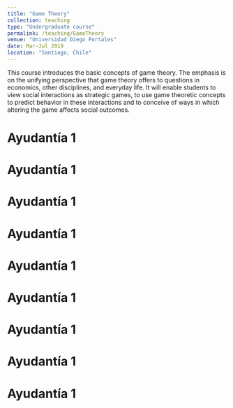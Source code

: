 ```yaml
---
title: "Game Theory"
collection: teaching
type: "Undergraduate course"
permalink: /teaching/GameTheory
venue: "Universidad Diego Portales"
date: Mar-Jul 2019
location: "Santiago, Chile"
---
```


This course introduces the basic concepts of game theory. The emphasis is on the unifying perspective that game theory offers to questions in economics, other disciplines, and everyday life. It will enable students to view social interactions as strategic games, to use game theoretic concepts
to predict behavior in these interactions and to conceive of ways in which altering the game affects
social outcomes.


Ayudantía 1
======

Ayudantía 1
======

Ayudantía 1
======
Ayudantía 1
======

Ayudantía 1
======

Ayudantía 1
======
Ayudantía 1
======

Ayudantía 1
======

Ayudantía 1
======
